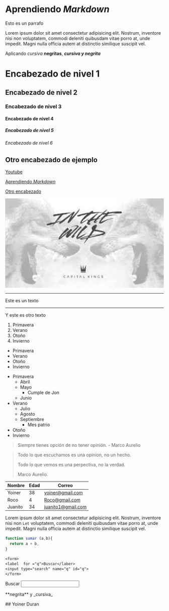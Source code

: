 # Aprendiendo _Markdown_

Esto es un parrafo

Lorem ipsum dolor sit amet consectetur adipisicing elit. Nostrum, inventore nisi non voluptatem, commodi deleniti quibusdam vitae porro at, unde impedit. Magni nulla officia autem at distinctio similique suscipit vel.

Aplicando _cursiva_ **negritas**, **_cursiva y negrita_**

# Encabezado de nivel 1

## Encabezado de nivel 2

### Encabezado de nivel 3

#### Encabezado de nivel 4

##### Encabezado de nivel 5

###### Encabezado de nivel 6

## Otro encabezado de ejemplo

[Youtube](https://youtube.com/jonmircha)

[Aprendiendo _Markdown_](#aprendiendo-markdown)

[Otro encabezado](#otro-encabezado-de-ejemplo)

![Capital kings](img/capital-kings.jpg)

---

Este es un texto

---

Y este es otro texto

1. Primavera
1. Verano
1. Otoño
1. Invierno

- Primavera
- Verano
- Otoño
- Invierno

* Primavera
  - Abril
  - Mayo
    - Cumple de Jon
  - Junio
* Verano
  - Julio
  - Agosto
  - Septiembre
    - Mes patrio
* Otoño
* Invierno

> Siempre tienes opción de no tener opinión. - Marco Aurelio

> Todo lo que escuchamos es una opinion, no un hecho.
>
> Todo lo que vemos es una perpectiva, no la verdad.
>
> Marco Aurelio.

| Nombre  | Edad | Correo             |
| ------- | ---- | ------------------ |
| Yoiner  | 38   | yoiner@gmail.com   |
| Roco    | 4    | Roco@gmail.com     |
| Juanito | 34   | juanito1@gmail.com |

Lorem ipsum dolor sit amet consectetur adipisicing elit. Nostrum, inventore nisi non `Let`
voluptatem, commodi deleniti quibusdam vitae porro at, unde impedit. Magni nulla officia autem at distinctio similique suscipit vel.

```js
function sumar (a,b){
  return a + b,
}
```

```
<form>
<label  for ="q">Buscar</laber>
<input type="search" name="q" id="q">
</form>
```

<form>
<label  for ="q">Buscar</laber>
<input type="search" name="q" id="q">
</form>

<!-- Esto es un comentario en marckDown -->

\*\*negrita\*\* y \_cursiva\_

\#\# Yoiner Duran
